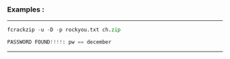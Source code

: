 ### Examples : 

---

```py
fcrackzip -u -D -p rockyou.txt ch.zip

PASSWORD FOUND!!!!: pw == december
```

---

